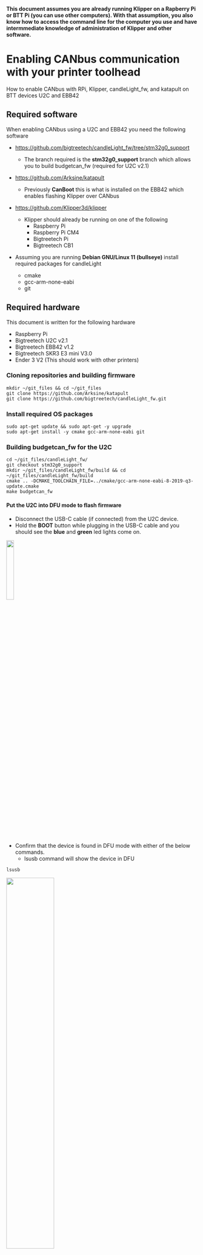 **This document assumes you are already running Klipper on a Rapberry Pi or BTT Pi (you can use other computers).  With that assumption, you also know how to access the command line for the computer you use and have intermmediate knowledge of administration of Klipper and other software.**

# Enabling CANbus communication with your printer toolhead
How to enable CANbus with RPi, Klipper, candleLight_fw, and katapult on BTT devices U2C and EBB42 

## Required software 
When enabling CANbus using a U2C and EBB42 you need the following software
- https://github.com/bigtreetech/candleLight_fw/tree/stm32g0_support
  - The branch required is the **stm32g0_support** branch which allows you to build budgetcan_fw (required for U2C v2.1)
 
- https://github.com/Arksine/katapult
  - Previously **CanBoot** this is what is installed on the EBB42 which enables flashing Klipper over CANbus
 
- https://github.com/Klipper3d/klipper
  - Klipper should already be running on one of the following
    - Raspberry Pi
    - Raspberry Pi CM4
    - Bigtreetech Pi
    - Bigtreetech CB1

- Assuming you are running **Debian GNU/Linux 11 (bullseye)** install required packages for candleLight
  - cmake
  - gcc-arm-none-eabi
  - git

## Required hardware
This document is written for the following hardware
- Raspberry Pi
- Bigtreetech U2C v2.1
- Bigtreetech EBB42 v1.2
- Bigtreetech SKR3 E3 mini V3.0
- Ender 3 V2 (This should work with other printers)


### Cloning repositories and building firmware
```
mkdir ~/git_files && cd ~/git_files
git clone https://github.com/Arksine/katapult
git clone https://github.com/bigtreetech/candleLight_fw.git
```

### Install required OS packages
```
sudo apt-get update && sudo apt-get -y upgrade
sudo apt-get install -y cmake gcc-arm-none-eabi git
```

### Building budgetcan_fw for the U2C ###
```
cd ~/git_files/candleLight_fw/
git checkout stm32g0_support
mkdir ~/git_files/candleLight_fw/build && cd ~/git_files/candleLight_fw/build
cmake .. -DCMAKE_TOOLCHAIN_FILE=../cmake/gcc-arm-none-eabi-8-2019-q3-update.cmake
make budgetcan_fw
```

#### Put the U2C into DFU mode to flash firmware
- Disconnect the USB-C cable (if connected) from the U2C device.
- Hold the **BOOT** button while plugging in the USB-C cable and you should see the **blue** and **green** led lights come on.
<img src="https://github.com/necr0mstr/CANbus-enable/assets/58074694/96051b65-cad2-4d58-a4d7-e392a68bdc8d" width=20% height=20%>

- Confirm that the device is found in DFU mode with either of the below commands.
  - lsusb command will show the device in DFU
```
lsusb
```
<img src="https://github.com/necr0mstr/CANbus-enable/assets/58074694/97d393d3-6ba3-440b-b4ab-b8e7c4aba173" width=50% height=50%>

- If the device is **not** in DFU mode then it will show as below
<img src="https://github.com/necr0mstr/CANbus-enable/assets/58074694/91e9d30e-17d5-48c2-bde5-fea1bfe4ea49" width=50% height=50%>

#### Flash budgetcan_fw to the U2C
- Flash the previously built **budgetcan_fw** to the U2C
```
cd ~/git_files/candleLight_fw/build
make flash-budgetcan_fw
```
- The output should show something similar to this
<img src="https://github.com/necr0mstr/CANbus-enable/assets/58074694/e0da3f3f-e085-4519-8902-0b030e41d3da" width=50% height=50%>

- Once completed, the device should show up as a CAN device in ```lsusb```
<img src="https://github.com/necr0mstr/CANbus-enable/assets/58074694/2d70acb9-7b23-4d4b-9c41-964ca1b313e3" width=50% height=50%>

- The command below should show **Total 0 uuids found**
```
~/klippy-env/bin/python ~/klipper/scripts/canbus_query.py can0
```
<img src="https://github.com/necr0mstr/CANbus-enable/assets/58074694/633e17d5-85a9-4bea-b97b-9302eab1274a" width=50% height=50%>

### Building Katapult and flashing the EBB42

#### Building Katapult (formerly CanBoot) for EBB42
- Go into the previously downloaded [Github repo for Katapult]([url](https://github.com/Arksine/katapult)https://github.com/Arksine/katapult) and open **menuconfig**
```
cd ~/git_files/katapult/
make menuconfig
```
- Configure Katapult for the EBB42 (v1.1 or v1.2) device
<img src="https://github.com/necr0mstr/CANbus-enable/assets/58074694/93e1c289-bc0d-4770-8247-635e65a331f2" width=50% height=50%>

- Quit (q) and when prompted to **Save configuration** select Yes (y)
<img src="https://github.com/necr0mstr/CANbus-enable/assets/58074694/6fb13c7d-8dbc-4124-bf3a-389d86cfcd30" width=50% height=50%>

#### Flashing Katapult to the EBB42
- Enable USB-C connection by adding a jumper next to the USB-C plug
  <img src="https://github.com/necr0mstr/CANbus-enable/assets/58074694/28365f9e-da5c-4db0-96cf-acf5a18bea21" width=50% height=50%>

- Put the EBB42 into DFU similar to the U2C
  - Press the **BOOT** button while plugging in the USB-C connector and you should see **blue** and **green** led lights come on.
  - Just like the U2C, you will see the device in DFU mode with the command ```lsusb```
<img src="https://github.com/necr0mstr/CANbus-enable/assets/58074694/97d393d3-6ba3-440b-b4ab-b8e7c4aba173" width=50% height=50%>

- If the device is **not** in DFU mode then it will show as below
<img src="https://github.com/necr0mstr/CANbus-enable/assets/58074694/91e9d30e-17d5-48c2-bde5-fea1bfe4ea49" width=50% height=50%>


  

